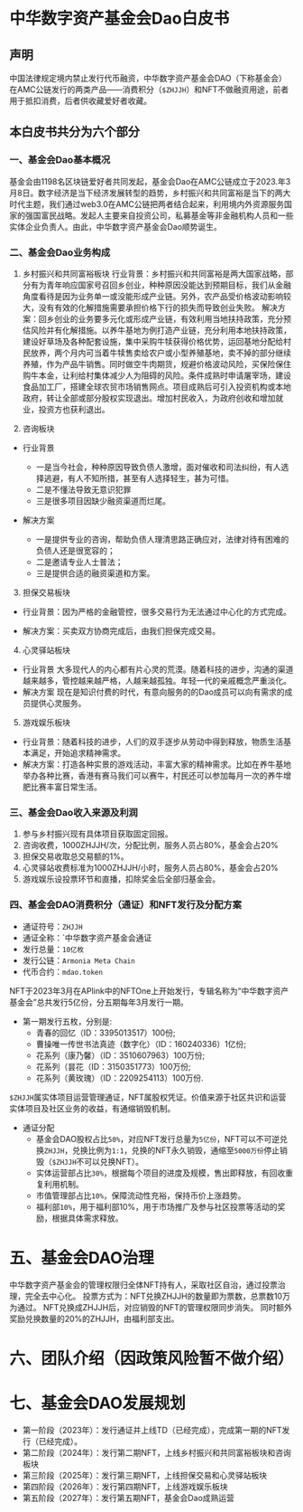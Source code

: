 # 中华数字资产基金会Dao白皮书

## 声明
中国法律规定境内禁止发行代币融资，中华数字资产基金会DAO（下称基金会）在AMC公链发行的两类产品——消费积分（`$ZHJJH`）和NFT不做融资用途，前者用于抵扣消费，后者供收藏爱好者收藏。

## 本白皮书共分为六个部分

### 一、基金会Dao基本概况
基金会由1198名区块链爱好者共同发起，基金会Dao在AMC公链成立于2023.年3月8日。数字经济是当下经济发展转型的趋势，乡村振兴和共同富裕是当下的两大时代主题，我们通过web3.0在AMC公链把两者结合起来，利用境内外资源服务国家的强国富民战略。发起人主要来自投资公司，私募基金等非金融机构人员和一些实体企业负责人。由此，中华数字资产基金会Dao顺势诞生。

### 二、基金会Dao业务构成

1. 乡村振兴和共同富裕板块
行业背景：乡村振兴和共同富裕是两大国家战略，部分有为青年响应国家号召回乡创业，种种原因没能达到预期目标，我们从金融角度看待是因为业务单一或没能形成产业链。另外，农产品受价格波动影响较大，没有有效的化解措施需要承担价格下行的损失而导致创业失败。
解决方案：回乡创业的业务要多元化或形成产业链，有效利用当地扶持政策，充分预估风险并有化解措施。以养牛基地为例打造产业链，充分利用本地扶持政策，建设好草场及各种配套设施，集中采购牛犊获得价格优势，运回基地分配给村民放养，两个月内可当着牛犊售卖给农户或小型养殖基地，卖不掉的部分继续养殖，作为产品牛销售。同时做空牛肉期货，规避价格波动风险，买保险保住购牛本金，让利给村集体减少人为阻碍的风险。条件成熟时申请屠宰场，建设食品加工厂，搭建全球农贸市场销售网点。项目成熟后可引入投资机构或本地政府，转让全部或部分股权实现退出。增加村民收入，为政府创收和增加就业，投资方也获利退出。

2. 咨询板块
* 行业背景
  * 一是当今社会，种种原因导致负债人激增，面对催收和司法纠纷，有人选择逃避，有人不知所措，甚至有人选择轻生，甚为可惜。
  * 二是不懂法导致无意识犯罪
  * 三是很多项目因缺少融资渠道而烂尾。

* 解决方案
  * 一是提供专业的咨询，帮助负债人理清思路正确应对，法律对待有困难的负债人还是很宽容的；
  * 二是邀请专业人士普法；
  * 三是提供合适的融资渠道和方案。

3. 担保交易板块
* 行业背景：因为严格的金融管控，很多交易行为无法通过中心化的方式完成。

* 解决方案：买卖双方协商完成后，由我们担保完成交易。

4. 心灵驿站板块
* 行业背景
大多现代人的内心都有片心灵的荒漠。随着科技的进步，沟通的渠道越来越多，管控越来越严格，人越来越孤独。年轻一代的亲戚概念严重淡化。
* 解决方案
现在是知识付费的时代，有意向服务的的Dao成员可以向有需求的成员提供心灵服务。

5. 游戏娱乐板块
* 行业背景：随着科技的进步，人们的双手逐步从劳动中得到释放，物质生活基本满足，开始追求精神需求。
* 解决方案：打造各种实景的游戏活动，丰富大家的精神需求。比如在养牛基地举办各种比赛，香港有赛马我们可以赛牛，村民还可以参加每月一次的养牛增肥比赛丰富日常生活。

### 三、基金会Dao收入来源及利润
1. 参与乡村振兴现有具体项目获取固定回报。
2. 咨询收费，1000ZHJJH/次，分配比例，服务人员占80%，基金会占20%
3. 担保交易收取总交易额的1%。
4. 心灵驿站收费标准为1000ZHJJH/小时，服务人员占80%，基金会占20%
5. 游戏娱乐设投票环节和直播，扣除奖金后全部归基金会。

### 四、基金会DAO消费积分（通证）和NFT发行及分配方案

* 通证符号：`ZHJJH`
* 通证全称：`中华数字资产基金会通证
* 发行总量：`10亿枚`
* 发行公链：`Armonia Meta Chain`
* 代币合约：`mdao.token`

NFT于2023年3月在APlink中的NFTOne上开始发行，专辑名称为“中华数字资产基金会”总共发行5亿份，分五期每年3月发行一期。

* 第一期发行五枚，分别是:
  * 青春的回忆（ID：3395013517）100份;
  * 曹操唯一传世书法真迹（数字化）（ID：160240336）1亿份;
  * 花系列（康乃馨）（ID：3510607963）100万份;
  * 花系列（昙花（ID：3150351773）100万份;
  * 花系列（黄玫瑰）（ID：2209254113）100万份.

`$ZHJJH`属实体项目运营管理通证，NFT属股权凭证。价值来源于社区共识和运营实体项目及社区业务的收益，有通缩销毁机制。

* 通证分配
  * 基金会DAO股权占比`50%`，对应NFT发行总量为`5亿份`，NFT可以不可逆兑换`ZHJJH`，兑换比例为`1:1`，兑换的NFT永久销毁，通缩至`5000万份`停止销毁（`$ZHJJH`不可以兑换NFT）。
  * 实体运营部占比`30%`，根据每个项目的进度及规模，售出即释放，有回收重复利用机制。
  * 市值管理部占比`10%`，保障流动性充裕，保持币价上涨趋势。
  * 福利部`10%`，用于福利部10%，用于市场推广及参与社区投票等活动的奖励，根据具体需求释放。

# 五、基金会DAO治理
中华数字资产基金会的管理权限归全体NFT持有人，采取社区自治，通过投票治理，完全去中心化。
投票方式为：NFT兑换ZHJJH的数量即为票数，总票数10万为通过。
NFT兑换成ZHJJH后，对应销毁的NFT的管理权限同步消失。 同时额外奖励兑换数量的20%的ZHJJH，由福利部支出。

# 六、团队介绍（因政策风险暂不做介绍）

# 七、基金会DAO发展规划

* 第一阶段（2023年）：发行通证并上线TD（已经完成），完成第一期的NFT发行（已经完成）。
* 第二阶段（2024年）：发行第二期NFT，上线乡村振兴和共同富裕板块和咨询板块
* 第三阶段（2025年）：发行第三期NFT，上线担保交易和心灵驿站板块
* 第四阶段（2026年）：发行第四期NFT，上线游戏娱乐板块
* 第五阶段（2027年）：发行第五期NFT，基金会Dao成熟运营